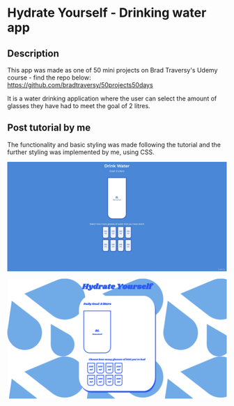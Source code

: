 # Hydrate Yourself - Drinking water app 

## Description

This app was made as one of 50 mini projects on Brad Traversy's Udemy course - find the repo below:
https://github.com/bradtraversy/50projects50days

It is a water drinking application where the user can select the amount of glasses they have had to meet the goal of 2 litres. 

## Post tutorial by me

The functionality and basic styling was made following the tutorial and the further styling was implemented by me, using CSS. 

![Starter](images/starter.png "Starter")

![final](images/final.png "Final")